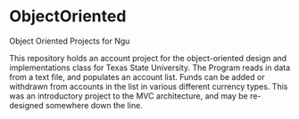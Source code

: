 # ObjectOriented
Object Oriented Projects for Ngu

This repository holds an account project for the object-oriented design and implementations class for Texas State University.
The Program reads in data from a text file, and populates an account list. Funds can be added or withdrawn from accounts in the list
in various different currency types. This was an introductory project to the MVC architecture, and may be re-designed somewhere down the line.
